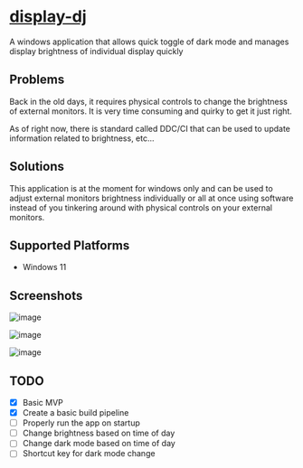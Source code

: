 # [display-dj](https://synle.github.io/display-dj/)

A windows application that allows quick toggle of dark mode and manages display brightness of individual display quickly

## Problems

Back in the old days, it requires physical controls to change the brightness of external monitors. It is very time consuming and quirky to get it just right.

As of right now, there is standard called DDC/CI that can be used to update information related to brightness, etc...

## Solutions

This application is at the moment for windows only and can be used to adjust external monitors brightness individually or all at once using software instead of you tinkering around with physical controls on your external monitors.

## Supported Platforms

- Windows 11

## Screenshots

![image](https://user-images.githubusercontent.com/3792401/158028380-e2347d2e-129a-456e-a49c-fe1350ab4fca.png)

![image](https://user-images.githubusercontent.com/3792401/158028372-d3fadbf7-d6c6-421c-8598-538f0c3c9bcd.png)

![image](https://user-images.githubusercontent.com/3792401/158028393-1db3c6ef-6d09-447d-bd24-0ed3697b5c9b.png)


## TODO
- [X] Basic MVP
- [X] Create a basic build pipeline
- [ ] Properly run the app on startup
- [ ] Change brightness based on time of day
- [ ] Change dark mode based on time of day
- [ ] Shortcut key for dark mode change
